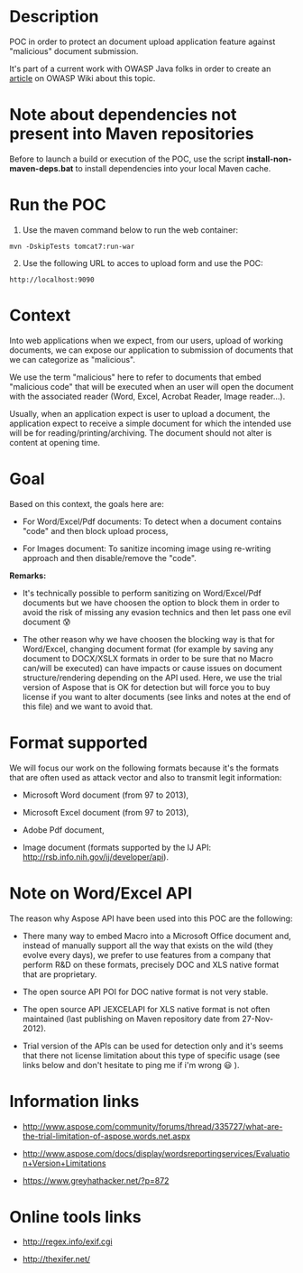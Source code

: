 # Description

POC in order to protect an document upload application feature against "malicious" document submission.

It's part of a current work with OWASP Java folks in order to create an [article](https://www.owasp.org/index.php/Protect_FileUpload_Against_Malicious_File) on OWASP Wiki about this topic.

# Note about dependencies not present into Maven repositories

Before to launch a build or execution of the POC, use the script **install-non-maven-deps.bat** to install dependencies into your local Maven cache.

# Run the POC

1) Use the maven command below to run the web container:

`mvn -DskipTests tomcat7:run-war`

2) Use the following URL to acces to upload form and use the POC:

`http://localhost:9090`

# Context

Into web applications when we expect, from our users, upload of working documents, we can expose our application to submission of documents that we can categorize as "malicious".

We use the term "malicious" here to refer to documents that embed "malicious code" that will be executed when an user will open the document with the associated reader (Word, Excel, Acrobat Reader, Image reader...).

Usually, when an application expect is user to upload a document, the application expect to receive a simple document for which the intended use will be for reading/printing/archiving. The document should not alter is content at opening time.

# Goal

Based on this context, the goals here are:

* For Word/Excel/Pdf documents: To detect when a document contains "code" and then block upload process,

* For Images document: To sanitize incoming image using re-writing approach and then disable/remove the "code".

**Remarks:** 

* It's technically possible to perform sanitizing on Word/Excel/Pdf documents but we have choosen the option to block them in order to avoid the risk of missing any evasion technics and then let pass one evil document :cold_sweat:

* The other reason why we have choosen the blocking way is that for Word/Excel, changing document format (for example by saving any document to DOCX/XSLX formats in order to be sure that no Macro can/will be executed) can have impacts or cause issues on document structure/rendering depending on the API used. Here, we use the trial version of Aspose that is OK for detection but will force you to buy license if you want to alter documents (see links and notes at the end of this file) and we want to avoid that.   

# Format supported

We will focus our work on the following formats because it's the formats that are often used as attack vector and also to transmit legit information: 

* Microsoft Word document (from 97 to 2013),

* Microsoft Excel document (from 97 to 2013),

* Adobe Pdf document,

* Image document (formats supported by the IJ API: http://rsb.info.nih.gov/ij/developer/api).

# Note on Word/Excel API

The reason why Aspose API have been used into this POC are the following:

* There many way to embed Macro into a Microsoft Office document and, instead of manually support all the way that exists on the wild (they evolve every days), we prefer to use features from a company that perform R&D on these formats, precisely DOC and XLS native format that are proprietary. 

* The open source API POI for DOC native format is not very stable.

* The open source API JEXCELAPI for XLS native format is not often maintained (last publishing on Maven repository date from 27-Nov-2012).

* Trial version of the APIs can be used for detection only and it's seems that there not license limitation about this type of specific usage (see links below and don't hesitate to ping me if i'm wrong  :smiley: ).

# Information links

* http://www.aspose.com/community/forums/thread/335727/what-are-the-trial-limitation-of-aspose.words.net.aspx

* http://www.aspose.com/docs/display/wordsreportingservices/Evaluation+Version+Limitations

* https://www.greyhathacker.net/?p=872

# Online tools links

* http://regex.info/exif.cgi

* http://thexifer.net/
